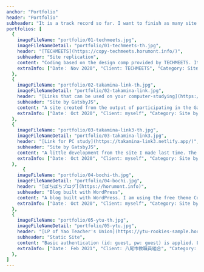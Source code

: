 ```yaml
---
anchor: "Portfolio"
header: "Portfolio"
subheader: "It is a track record so far. I want to finish as many site replicas as possible by the time I become freelance."
portfolios: [
  {
    imageFileName: "portfolio/01-techmeets.jpg",
    imageFileNameDetail: "portfolio/01-techmeets-th.jpg",
    header: "[TECHMEETS](https://copy-techmeets.horumont.info/)",
    subheader: "Site replication",
    content: "Coding based on the design comp provided by TECHMEETS. It also supports hamburger menu implementation and responsiveness.",
    extraInfo: ["Date： Nov 2020", "Client: TECHMEETS", "Category: Site replication"]
  },
  {
    imageFileName: "portfolio/02-takamina-link-th.jpg",
    imageFileNameDetail: "portfolio/02-takamina-link.jpg",
    header: "[Links that can be used on your computer-studying](https://takamina-link.netlify.app/)",
    subheader: "Site by GatsbyJS",
    content: "A site created from the output of participating in the Gatsby study session held at Over40WebClub. Since it was a big deal, I wanted to make something that could be used at school. For some reason, the layout collapses 😅",
    extraInfo: ["Date： Oct 2020", "Client: myself", "Category: Site by GatsbyJS"]
  },
  {
    imageFileName: "portfolio/03-takamina-link3-th.jpg",
    imageFileNameDetail: "portfolio/03-takamina-link3.jpg",
    header: "[Link for PC study](https://takamina-link3.netlify.app/)",
    subheader: "Site by GatsbyJS",
    content: "A little development from the site I made last time. The second Gatsby study session was held with the theme of building a site with a starter in collaboration with AirTable. The truth is, I feel that I have achieved what I want to do with the help of the Over40 Web Club. It was around the time when I began to feel the potential of Gatsby little by little.",
    extraInfo: ["Date： Oct 2020", "Client: myself", "Category: Site by GatsbyJS"]
  },
	  {
    imageFileName: "portfolio/04-bochi-th.jpg",
    imageFileNameDetail: "portfolio/04-bochi.jpg",
    header: "[ぼちぼちブログ](https://horumont.info)",
    subheader: "Blog built with WordPress",
    content: "A blog built with WordPress. I am using the free theme Cocoon. I use it to practice SEO and disseminate my information.",
    extraInfo: ["Date： Oct 2020", "Client: myself", "Category: Site by GatsbyJS"]
  },
  {
    imageFileName: "portfolio/05-ytu-th.jpg",
    imageFileNameDetail: "portfolio/05-ytu.jpg",
    header: "[LP of Yao Teacher's Union](https://ytu-rookies-sample.horumont.info/)",
    subheader: "Static Site",
    content: "Basic authentication (id: guest, pw: guest) is applied. LP of the union for new hires . I was in charge of everything from design to coding. Created in anticipation of access from the QR code of the flyer. I coded with mobile first.",
    extraInfo: ["Date： Feb 2021", "Client: 八尾市教職員組合", "Category: HTML/CSS/JavaScript"]
  },
]
---
```

